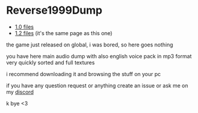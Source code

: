 # Reverse1999Dump

* [1.0 files](https://github.com/Escartem/Reverse1999Dump/tree/8339b91f10492bfc67f495d66fd79ae594d219d4)
* [1.2 files](https://github.com/Escartem/Reverse1999Dump/tree/master) (it's the same page as this one)

the game just released on global, i was bored, so here goes nothing

you have here main audio dump with also english voice pack in mp3 format very quickly sorted and full textures

i recommend downloading it and browsing the stuff on your pc

if you have any question request or anything create an issue or ask me on my [discord](https://discord.com/invite/fzRdtVh)

k bye <3
